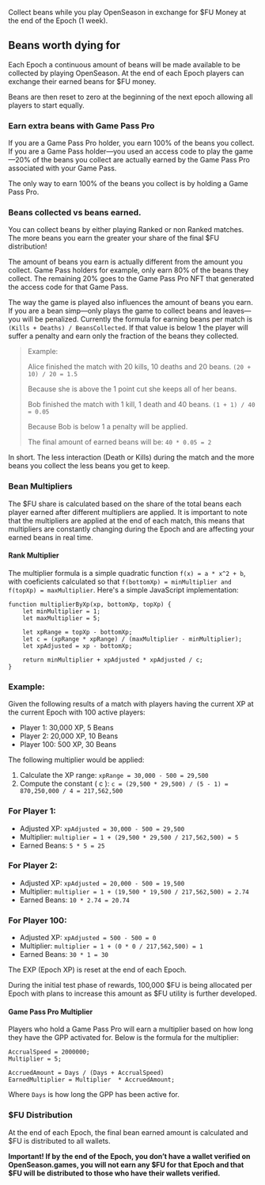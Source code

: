 Collect beans while you play OpenSeason in exchange for $FU Money at the end of the Epoch (1 week).

## Beans worth dying for

Each Epoch a continuous amount of beans will be made available to be collected by playing OpenSeason. At the end of each Epoch players can exchange their earned beans for $FU money.

Beans are then reset to zero at the beginning of the next epoch allowing all players to start equally.

### Earn extra beans with Game Pass Pro

If you are a Game Pass Pro holder, you earn 100% of the beans you collect. If you are a Game Pass holder—you used an access code to play the game—20% of the beans you collect are actually earned by the Game Pass Pro associated with your Game Pass.

The only way to earn 100% of the beans you collect is by holding a Game Pass Pro.

### Beans collected vs beans earned.

You can collect beans by either playing Ranked or non Ranked matches. The more beans you earn the greater your share of the final $FU distribution!

The amount of beans you earn is actually different from the amount you collect. Game Pass holders for example, only earn 80% of the beans they collect. The remaining 20% goes to the Game Pass Pro NFT that generated the access code for that Game Pass.

The way the game is played also influences the amount of beans you earn. If you are a bean simp—only plays the game to collect beans and leaves— you will be penalized.
Currently the formula for earning beans per match is `(Kills + Deaths) / BeansCollected`.
If that value is below 1 the player will suffer a penalty and earn only the fraction of the beans they collected.

> Example:
>
> Alice finished the match with 20 kills, 10 deaths and 20 beans.
> `(20 + 10) / 20 = 1.5`
>
> Because she is above the 1 point cut she keeps all of her beans.
>
> Bob finished the match with 1 kill, 1 death and 40 beans.
> `(1 + 1) / 40 = 0.05`
>
> Because Bob is below 1 a penalty will be applied.
>
> The final amount of earned beans will be:
> `40 * 0.05 = 2`

In short. The less interaction (Death or Kills) during the match and the more beans you collect the less beans you get to keep.

### Bean Multipliers

The $FU share is calculated based on the share of the total beans each player earned after different multipliers are applied. It is important to note that the multipliers are applied at the end of each match, this means that multipliers are constantly changing during the Epoch and are affecting your earned beans in real time.

#### Rank Multiplier

The multiplier formula is a simple quadratic function `f(x) = a * x^2 + b`, with coeficients calculated so that `f(bottomXp) = minMultiplier and f(topXp) = maxMultiplier`. Here's a simple JavaScript implementation:

```
function multiplierByXp(xp, bottomXp, topXp) {
    let minMultiplier = 1;
    let maxMultiplier = 5;

    let xpRange = topXp - bottomXp;
    let c = (xpRange * xpRange) / (maxMultiplier - minMultiplier);
    let xpAdjusted = xp - bottomXp;

    return minMultiplier + xpAdjusted * xpAdjusted / c;
}
```

### Example:

Given the following results of a match with players having the current XP at the current Epoch with 100 active players:

- Player 1: 30,000 XP, 5 Beans
- Player 2: 20,000 XP, 10 Beans
- Player 100: 500 XP, 30 Beans

The following multiplier would be applied:

1. Calculate the XP range:
   `xpRange = 30,000 - 500 = 29,500`
2. Compute the constant \( c \):
   `c = (29,500 * 29,500) / (5 - 1) = 870,250,000 / 4 = 217,562,500`

### For Player 1:

- Adjusted XP: `xpAdjusted = 30,000 - 500 = 29,500`
- Multiplier: `multiplier = 1 + (29,500 * 29,500 / 217,562,500) = 5`
- Earned Beans: `5 * 5 = 25`

### For Player 2:

- Adjusted XP: `xpAdjusted = 20,000 - 500 = 19,500`
- Multiplier: `multiplier = 1 + (19,500 * 19,500 / 217,562,500) = 2.74`
- Earned Beans: `10 * 2.74 = 20.74`

### For Player 100:

- Adjusted XP: `xpAdjusted = 500 - 500 = 0`
- Multiplier: `multiplier = 1 + (0 * 0 / 217,562,500) = 1`
- Earned Beans: `30 * 1 = 30`

The EXP (Epoch XP) is reset at the end of each Epoch.

During the initial test phase of rewards, 100,000 $FU is being allocated per Epoch with plans to increase this amount as $FU utility is further developed.

#### Game Pass Pro Multiplier

Players who hold a Game Pass Pro will earn a multiplier based on how long they have the GPP activated for. Below is the formula for the multiplier:

```
AccrualSpeed = 2000000;
Multiplier = 5;

AccruedAmount = Days / (Days + AccrualSpeed)
EarnedMultiplier = Multiplier  * AccruedAmount;
```

Where `Days` is how long the GPP has been active for.

### $FU Distribution

At the end of each Epoch, the final bean earned amount is calculated and $FU is distributed to all wallets.

**Important! If by the end of the Epoch, you don’t have a wallet verified on OpenSeason.games, you will not earn any $FU for that Epoch and that $FU will be distributed to those who have their wallets verified.**
